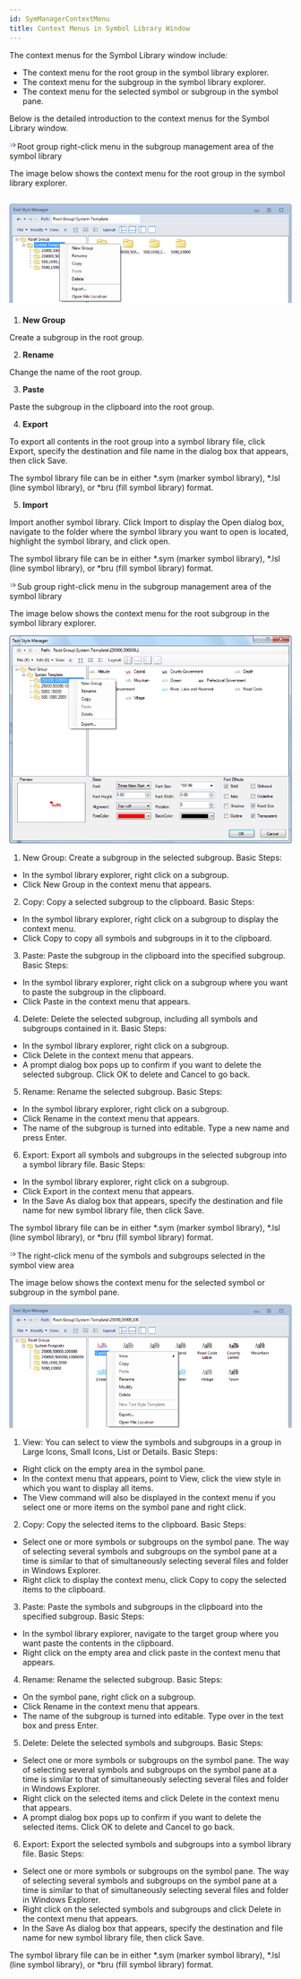 ```yaml
---
id: SymManagerContextMenu
title: Context Menus in Symbol Library Window
---  
```



The context menus for the Symbol Library window include:

  * The context menu for the root group in the symbol library explorer.
  * The context menu for the subgroup in the symbol library explorer.
  * The context menu for the selected symbol or subgroup in the symbol pane.

Below is the detailed introduction to the context menus for the Symbol Library window.

![](img-en/close.gif)Root group right-click menu in the subgroup management area of the symbol library

The image below shows the context menu for the root group in the symbol library explorer.

![](img-en/RootContextMenu.png)  
---  
  
  1. **New Group**

Create a subgroup in the root group.

  2. **Rename**

Change the name of the root group.

  3. **Paste**

Paste the subgroup in the clipboard into the root group.

  4. **Export**

To export all contents in the root group into a symbol library file, click Export, specify the destination and file name in the dialog box that appears, then click Save.

The symbol library file can be in either *.sym (marker symbol library), *.lsl (line symbol library), or *bru (fill symbol library) format.

  5. **Import**

Import another symbol library. Click Import to display the Open dialog box, navigate to the folder where the symbol library you want to open is located, highlight the symbol library, and click open.

The symbol library file can be in either *.sym (marker symbol library), *.lsl (line symbol library), or *bru (fill symbol library) format.

![](img-en/close.gif)Sub group right-click menu in the subgroup management area of the symbol library

The image below shows the context menu for the root subgroup in the symbol library explorer.

![](img-en/NodeContextMenu.png)  

  
  1. New Group: Create a subgroup in the selected subgroup. Basic Steps:
  * In the symbol library explorer, right click on a subgroup.
  * Click New Group in the context menu that appears.
  2. Copy: Copy a selected subgroup to the clipboard. Basic Steps:
  * In the symbol library explorer, right click on a subgroup to display the context menu.
  * Click Copy to copy all symbols and subgroups in it to the clipboard.
  3. Paste: Paste the subgroup in the clipboard into the specified subgroup. Basic Steps:
  * In the symbol library explorer, right click on a subgroup where you want to paste the subgroup in the clipboard.
  * Click Paste in the context menu that appears.
  4. Delete: Delete the selected subgroup, including all symbols and subgroups contained in it. Basic Steps:
  * In the symbol library explorer, right click on a subgroup.
  * Click Delete in the context menu that appears.
  * A prompt dialog box pops up to confirm if you want to delete the selected subgroup. Click OK to delete and Cancel to go back.
  5. Rename: Rename the selected subgroup. Basic Steps:
  * In the symbol library explorer, right click on a subgroup.
  * Click Rename in the context menu that appears.
  * The name of the subgroup is turned into editable. Type a new name and press Enter.
  6. Export: Export all symbols and subgroups in the selected subgroup into a symbol library file. Basic Steps:
  * In the symbol library explorer, right click on a subgroup.
  * Click Export in the context menu that appears.
  * In the Save As dialog box that appears, specify the destination and file name for new symbol library file, then click Save.

The symbol library file can be in either *.sym (marker symbol library), *.lsl (line symbol library), or *bru (fill symbol library) format.

![](img-en/close.gif)The right-click menu of the symbols and subgroups selected in the symbol view area

The image below shows the context menu for the selected symbol or subgroup in the symbol pane.

![](img-en/SelectedContextMenu.png)  

  
  1. View: You can select to view the symbols and subgroups in a group in Large Icons, Small Icons, List or Details. Basic Steps:
  * Right click on the empty area in the symbol pane.
  * In the context menu that appears, point to View, click the view style in which you want to display all items.
  * The View command will also be displayed in the context menu if you select one or more items on the symbol pane and right click.
  2. Copy: Copy the selected items to the clipboard. Basic Steps:
  * Select one or more symbols or subgroups on the symbol pane. The way of selecting several symbols and subgroups on the symbol pane at a time is similar to that of simultaneously selecting several files and folder in Windows Explorer.
  * Right click to display the context menu, click Copy to copy the selected items to the clipboard.
  3. Paste: Paste the symbols and subgroups in the clipboard into the specified subgroup. Basic Steps:
  * In the symbol library explorer, navigate to the target group where you want paste the contents in the clipboard.
  * Right click on the empty area and click paste in the context menu that appears.
  4. Rename: Rename the selected subgroup. Basic Steps:
  * On the symbol pane, right click on a subgroup.
  * Click Rename in the context menu that appears.
  * The name of the subgroup is turned into editable. Type over in the text box and press Enter.
  5. Delete: Delete the selected symbols and subgroups. Basic Steps:
  * Select one or more symbols or subgroups on the symbol pane. The way of selecting several symbols and subgroups on the symbol pane at a time is similar to that of simultaneously selecting several files and folder in Windows Explorer.
  * Right click on the selected items and click Delete in the context menu that appears.
  * A prompt dialog box pops up to confirm if you want to delete the selected items. Click OK to delete and Cancel to go back.
  6. Export: Export the selected symbols and subgroups into a symbol library file. Basic Steps:
  * Select one or more symbols or subgroups on the symbol pane. The way of selecting several symbols and subgroups on the symbol pane at a time is similar to that of simultaneously selecting several files and folder in Windows Explorer.
  * Right click on the selected symbols and subgroups and click Delete in the context menu that appears.
  * In the Save As dialog box that appears, specify the destination and file name for new symbol library file, then click Save.

The symbol library file can be in either *.sym (marker symbol library), *.lsl (line symbol library), or *bru (fill symbol library) format.